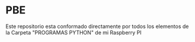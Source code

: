 # PBE

Este repositorio esta conformado directamente por todos los elementos de la Carpeta "PROGRAMAS PYTHON" de mi Raspberry PI
